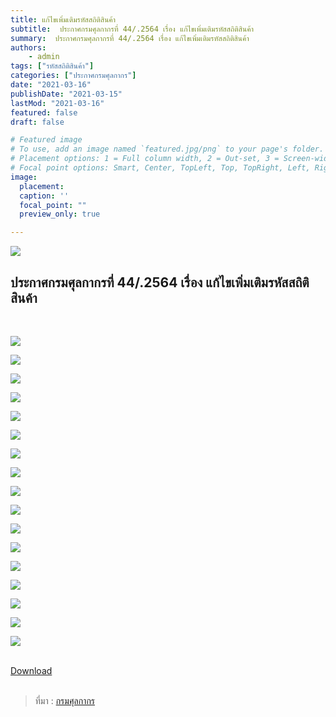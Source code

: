 ```yaml
---
title: แก้ไขเพิ่มเติมรหัสสถิติสินค้า
subtitle:  ประกาศกรมศุลกากรที่ 44/.2564 เรื่อง แก้ไขเพิ่มเติมรหัสสถิติสินค้า
summary:  ประกาศกรมศุลกากรที่ 44/.2564 เรื่อง แก้ไขเพิ่มเติมรหัสสถิติสินค้า
authors:
    - admin
tags: ["รหัสสถิติสินค้า"]
categories: ["ประกาศกรมศุลกากร"]
date: "2021-03-16"
publishDate: "2021-03-15"
lastMod: "2021-03-16"
featured: false
draft: false

# Featured image
# To use, add an image named `featured.jpg/png` to your page's folder.
# Placement options: 1 = Full column width, 2 = Out-set, 3 = Screen-width
# Focal point options: Smart, Center, TopLeft, Top, TopRight, Left, Right, BottomLeft, Bottom, BottomRight
image:
  placement: 
  caption: ''
  focal_point: ""
  preview_only: true

---
```


![](featured.jpg)

## ประกาศกรมศุลกากรที่ 44/.2564 เรื่อง แก้ไขเพิ่มเติมรหัสสถิติสินค้า

<br>

![](./img/docjpg_Page1.jpg)

![](./img/docjpg_Page2.jpg)

![](./img/docjpg_Page3.jpg)

![](./img/docjpg_Page4.jpg)

![](./img/docjpg_Page5.jpg)

![](./img/docjpg_Page6.jpg)

![](./img/docjpg_Page7.jpg)

![](./img/docjpg_Page8.jpg)

![](./img/docjpg_Page9.jpg)

![](./img/docjpg_Page10.jpg)

![](./img/docjpg_Page11.jpg)

![](./img/docjpg_Page12.jpg)

![](./img/docjpg_Page13.jpg)

![](./img/docjpg_Page14.jpg)

![](./img/docjpg_Page15.jpg)

![](./img/docjpg_Page16.jpg)

![](./img/docjpg_Page17.jpg)


<br>



<div class="article-tags">
<a class="badge badge-danger" href="./2564-44.pdf" target="_blank" id="download_files_new">Download </a> 
</div>
<br>



> ที่มา : [กรมศุลกากร](http://www.customs.go.th/cont_strc_download_with_docno_date.php?lang=th&top_menu=menu_homepage&current_id=14232832414d505f4a464b4c464b4d)

